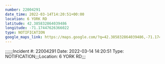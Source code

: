 ```yaml
---
number: 22004291
date_time: 2022-03-14T14:20:51+00:00
location: 6 YORK RD
latitude: 42.385832864039486
longitude: -71.17447626366022
type: NOTIFICATION
google_maps_link: https://maps.google.com/?q=42.385832864039486,-71.17447626366022
---
```


;;;;;;Incident #: 22004291  Date: 2022-03-14 14:20:51   Type: NOTIFICATION;;;Location: 6 YORK RD;;;
